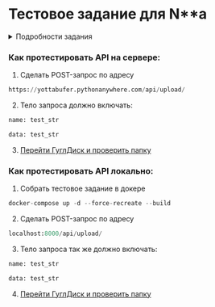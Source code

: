# Тестовое задание для N**a

<details>
  <summary>Подробности задания</summary>
# Тестовое задание веб-программист (Python)

Сделать API метод, который можно будет запустить POST запросом с параметрами:

1. data = Текстовое содержимое файла
2. name = Название файла

Необходимо создать в google drive документ с названием = name и содержимым = data

Предварительно нужно создать Гугл аккаунт пустой и авторизовать приложение, чтобы получить токены

<aside>
💡 Ориентировочное время решения - до 2ч. Решение нужно прислать в течение недели после получения.

</aside>

**Нужно использовать:**

- Фреймворк Django

**Критерии оценки:**

- Работоспособность согласно ТЗ
- Архитектура решения
- Удобство чтения кода и комментарии
- Удобство проверки(GIT + развернутый рабочий сервер на момент проверки)

Сервер достаточно держать в течение 2х дней после отправки решения, чтобы мы могли провести тесты

Результат тестового задания необходимо отправить в HH:

1. Ссылка на [репозиторий](https://github.com/)
2. URL и описание метода
3. Ссылка на публичную папку на google drive с созданными файлами

С уважением, Анна, N***.
</details>

### Как протестировать API на сервере:
1. Сделать POST-запрос по адресу
```python
https://yottabufer.pythonanywhere.com/api/upload/
```

2. Тело запроса должно включать:
```python
name: test_str
```

```python
data: test_str
```

3. [Перейти ГуглДиск и проверить папку](https://drive.google.com/drive/folders/1KHnntufZ0aWA1m05v42dkDwJw8Fd6DhW?hl=ru)


### Как протестировать API локально:
1. Собрать тестовое задание в докере
```python
docker-compose up -d --force-recreate --build
```
2. Сделать POST-запрос по адресу
```python
localhost:8000/api/upload/
```
3. Тело запроса так же должно включать:
```python
name: test_str
```

```python
data: test_str
```

4. [Перейти ГуглДиск и проверить папку](https://drive.google.com/drive/folders/1KHnntufZ0aWA1m05v42dkDwJw8Fd6DhW?hl=ru)

